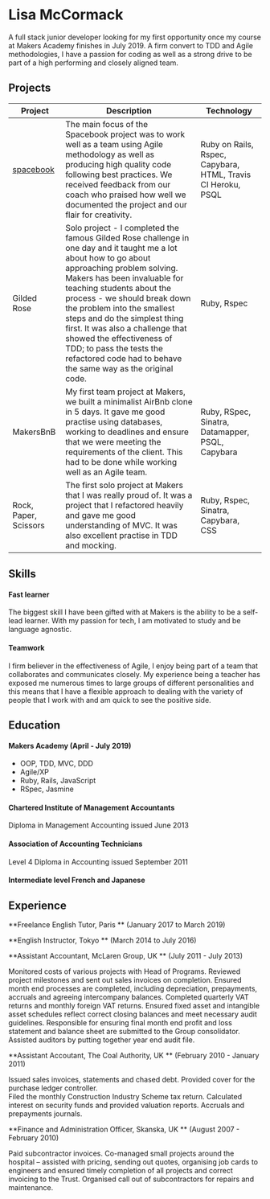 # Lisa McCormack

A full stack junior developer looking for my first opportunity once my course at Makers Academy finishes in July 2019.  A firm convert to TDD and Agile methodologies, I have a passion for coding as well as a strong drive to be part of a high performing and closely aligned team.

## Projects

|Project| Description | Technology | 
|---|---|---|
|<a href="https://github.com/LisaMcCormack/acebook-spacebook">spacebook</a>| The main focus of the Spacebook project was to work well as a team using Agile methodology as well as producing high quality code following best practices.  We received feedback from our coach who praised how well we documented the project and our flair for creativity. | Ruby on Rails, Rspec,  Capybara, HTML, Travis CI  Heroku, PSQL |
|Gilded Rose |  Solo project - I completed the famous Gilded Rose challenge in one day and it taught me a lot about how to go about approaching problem solving.  Makers has been invaluable for teaching students about the process - we should break down the problem into the smallest steps and do the simplest thing first.  It was also a challenge that showed the effectiveness of TDD; to pass the tests the refactored code had to behave the same way as the original code. | Ruby, Rspec |
| MakersBnB | My first team project at Makers,  we built a minimalist AirBnb clone in 5 days.  It gave me good practise using databases, working to deadlines and ensure that we were meeting the requirements of the client.  This had to be done while working well as an Agile team. | Ruby, RSpec, Sinatra, Datamapper, PSQL, Capybara |
| Rock, Paper, Scissors | The first solo project at Makers that I was really proud of.  It was a project that I refactored heavily and gave me good understanding of MVC.  It was also excellent practise in TDD and mocking.  | Ruby, Rspec, Sinatra, Capybara, CSS |

## Skills

#### Fast learner

The biggest skill I have been gifted with at Makers is the ability to be a self-lead learner.  With my passion for tech, I am motivated to study and be language agnostic.  

#### Teamwork

I firm believer in the effectiveness of Agile, I enjoy being part of a team that collaborates and communicates closely.  My experience being a teacher has exposed me numerous times to large groups of different personalities and this means that I have a flexible approach to dealing with the variety of people that I work with and am quick to see the positive side.

## Education

#### Makers Academy (April - July 2019)


- OOP, TDD, MVC, DDD
- Agile/XP
- Ruby, Rails, JavaScript
- RSpec, Jasmine

#### Chartered Institute of Management Accountants 

Diploma in Management Accounting issued June 2013

#### Association of Accounting Technicians

Level 4 Diploma in Accounting issued September 2011


#### Intermediate level French and Japanese

## Experience

**Freelance English Tutor, Paris ** (January 2017 to March 2019)    

**English Instructor, Tokyo ** (March 2014 to July 2016)   

**Assistant Accountant, McLaren Group, UK ** (July 2011 - July 2013)

Monitored costs of various projects with Head of Programs.
Reviewed project milestones and sent out sales invoices on completion.
Ensured month end processes are completed, including depreciation, prepayments, accruals and agreeing intercompany balances.
Completed quarterly VAT returns and monthly foreign VAT returns.
Ensured fixed asset and intangible asset schedules reflect correct closing balances and meet necessary audit guidelines.
Responsible for ensuring final month end profit and loss statement and balance sheet are submitted to the Group consolidator.
Assisted auditors by putting together year end audit file.

**Assistant Accoutant, The Coal Authority, UK ** (February 2010 - January 2011)

Issued sales invoices, statements and chased debt.
Provided cover for the purchase ledger controller.  
Filed the monthly Construction Industry Scheme tax return.
Calculated interest on security funds and provided valuation reports.
Accruals and prepayments journals.

**Finance and Administration Officer, Skanska, UK ** (August 2007 - February 2010)

Paid subcontractor invoices.
Co-managed small projects around the hospital – assisted with pricing, sending out quotes,
organising job cards to engineers and ensured timely completion of all projects and correct
invoicing to the Trust.
Organised call out of subcontractors for repairs and maintenance.


